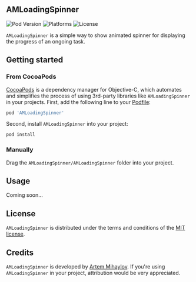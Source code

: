 ## AMLoadingSpinner

![Pod Version](https://img.shields.io/cocoapods/v/AMLoadingSpinner.svg?style=flat)
![Platforms](https://cocoapod-badges.herokuapp.com/p/AMLoadingSpinner/badge.png)
![License](https://cocoapod-badges.herokuapp.com/l/AMLoadingSpinner/badge.(png|svg))


`AMLoadingSpinner` is a simple way to show animated spinner for displaying the progress of an ongoing task.

## Getting started

### From CocoaPods

[CocoaPods](http://cocoapods.org) is a dependency manager for Objective-C, which automates and simplifies the process of using 3rd-party libraries like `AMLoadingSpinner` in your projects. First, add the following line to your [Podfile](http://guides.cocoapods.org/using/using-cocoapods.html):

```ruby
pod 'AMLoadingSpinner'
```

Second, install `AMLoadingSpinner` into your project:

```ruby
pod install
```

### Manually

Drag the `AMLoadingSpinner/AMLoadingSpinner` folder into your project.

## Usage

Coming soon...

## License

`AMLoadingSpinner` is distributed under the terms and conditions of the [MIT license](https://github.com/MihaylovArtem/AMLoadingSpinner/blob/master/LICENSE.txt). 

## Credits

`AMLoadingSpinner` is developed by [Artem Mihaylov](http://mihaylovartem.ru). 
If you're using `AMLoadingSpinner` in your project, attribution would be very appreciated.

